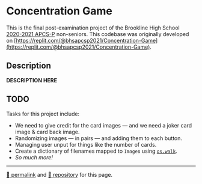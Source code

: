 # Concentration Game

This is the final post-examination project of the Brookline High School [2020-2021 APCS-P](https://sites.google.com/psbma.org/david-petty/archive/2020-2021/apcsp) non-seniors. This codebase was originally developed on [https://replit.com/@bhsapcsp2021/Concentration-Game](https://replit.com/@bhsapcsp2021/Concentration-Game).

## Description

**DESCRIPTION HERE**

## TODO

Tasks for this project include:
- We need to give credit for the card images &mdash; and we need a joker card image & card back image.
- Randomizing images &mdash; in pairs &mdash; and adding them to each button.
- Managing user unput for things like the number of cards.
- Create a dictionary of filenames mapped to `Image`s using [`os.walk`](https://docs.python.org/3/library/os.html#os.walk).
- *So much more!*


<hr>

[&#128279; permalink](https://psb-2020-2021-apcsp.github.io/concentration-game) and [&#128297; repository](https://github.com/psb-2020-2021-apcsp/concentration-game) for this page.
